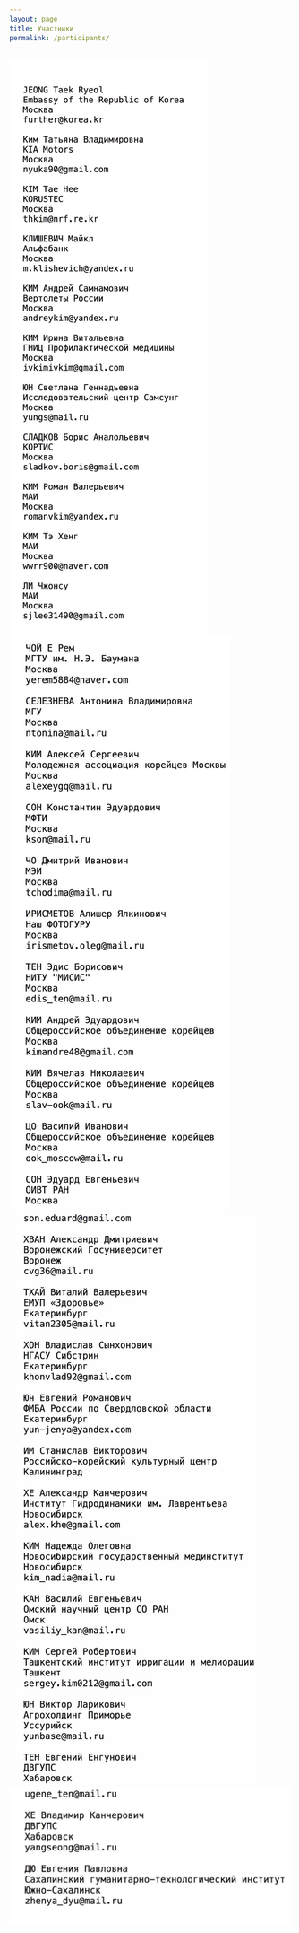 ```yaml
---
layout: page
title: Участники
permalink: /participants/
---
```


![участники](/files/p2_1.jpg)
![участники](/files/p2_2.jpg)
![участники](/files/p2_3.jpg)
![участники](/files/p2_4.jpg)